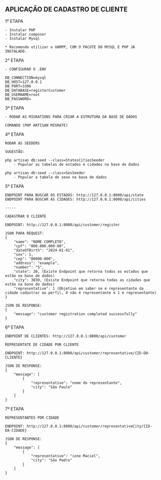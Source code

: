 ## APLICAÇÃO DE CADASTRO DE CLIENTE

1º ETAPA 

    - Instalar PHP
    - Instalar composer
    - Instalar Mysql 

    * Recomendo utilizar o XAMPP, COM O PACOTE DO MYSQL E PHP JÁ INSTALADO.

<!-- Conexão ao banco de dados -->
2° ETAPA 
    
    - CONFIGURAR O .ENV

    DB_CONNECTION=mysql
    DB_HOST=127.0.0.1
    DB_PORT=3306
    DB_DATABASE=registerCustomer
    DB_USERNAME=root
    DB_PASSWORD=

3º ETAPA

    - RODAR AS MIGRATIONS PARA CRIAR A ESTRUTURA DA BASE DE DADOS

    COMANDO (PHP ARTISAN MIGRATE)

4º ETAPA

    RODAR AS SEEDERS

    SUGESTÃO:

    php artisan db:seed --class=StatesCitiesSeeder 
        - Popular as tabelas de estados e cidades na base de dados

    php artisan db:seed --class=SexSeeder
        - Popular a tabela de sexo na base de dados

5º ETAPA

    ENDPOINT PARA BUSCAR OS ESTADOS: http://127.0.0.1:8000/api/state
    ENDPOINT PARA BUSCAR AS CIDADES: http://127.0.0.1:8000/api/cities

    -----

    CADASTRAR O CLIENTE

    ENDPOINT: http://127.0.0.1:8000/api/customer/register

    JSON PARA REQUEST:
    {
        "name": "NOME COMPLETO",
        "cpf": "000.000.000-00",
        "dateOfBirth": "2024-01-01",
        "sex": 1,
        "cep": "00000-000",
        "address": "example",
        "number": "5",
        "state": 20, (Existe Endpoint que retorna todos os estados que estão na base de dados)
        "city": 3830, (Existe Endpoint que retorna todas as cidades que estão na base de dados)
        "representative": 1 (Objetivo em saber se é representante da cidade cadastrar ao perfil, 0 não é representante e 1 é representante)
    }

    JSON DE RESPONSE:
    {
        "message": "customer registration completed successfully"
    }

6º ETAPA

    ENDPOINT DE CLIENTES: http://127.0.0.1:8000/api/customer

    REPRESENTATE DE CIDADE POR CLIENTE

    ENDPOINT: http://127.0.0.1:8000/api/customer/representative/{ID-DO-CLIENTE}

    JSON DE RESPONSE:
    {
        "message": [
            {
                "representative": "nome do representante",
                "city": "São Paulo"
            }
        ]
    }

7º ETAPA

    REPRESENTANTES POR CIDADE

    ENDPOINT: http://127.0.0.1:8000/api/customer/representativeCity/{ID-DA-CIDADE}

    JSON DE RESPONSE:
    {
        "message": [
            {
                "representative": "ione Maciel",
                "city": "São Pedro"
            }
        ]
    }